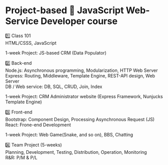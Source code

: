 # Project-based 🎲 JavaScript Web-Service Developer course

1️⃣ Class 101  
   HTML/CSSS, JavaScript  
  
   1-week Project: JS-based CRM (Data Populator)  
  
2️⃣ Back-end  
   Node.js: Asynchronous programming, Modularization, HTTP Web Server  
   Express: Routing, Middleware, Template Engine, REST-API design, Web Server  
   DB / Web service: DB, SQL, CRUD, Join, Index  
  
   1-week Project: CRM Administrator website (Express Framework, Nunjucks Template Engine)
  
3️⃣ Front-end  
   Bootstrap: Component Design, Processing Asynchronous Request (JS)  
   React: Frone-end Development  
  
   1-week Project: Web Game(Snake, and so on), BBS, Chatting  
  
4️⃣ Team Project (5-weeks)  
   Planning, Development, Testing, Distribution, Operation, Monitoring  
   R&R: P/M & P/L  
   
